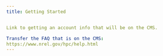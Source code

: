 ```yaml
---
title: Getting Started


Link to getting an account info that will be on the CMS. 

Transfer the FAQ that is on the CMS: 
https://www.nrel.gov/hpc/help.html
---
```

